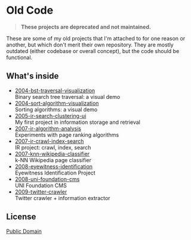 # Old Code

> **These projects are deprecated and not maintained.**

These are some of my old projects that I'm attached to for one reason or another, but which don't
merit their own repository. They are mostly outdated (either codebase or overall concept), but the
code should be functional.

## What's inside

* [2004-bst-traversal-visualization](2004-bst-traversal-visualization)  
Binary search tree traversal: a visual demo
* [2004-sort-algorithm-visualization](2004-sort-algorithm-visualization)  
Sorting algorithms: a visual demo
* [2005-ir-search-clustering-ui](2005-ir-search-clustering-ui)  
My first project in information storage and retrieval
* [2007-ir-algorithm-analysis](2007-ir-algorithm-analysis)  
Experiments with page ranking algorithms
* [2007-ir-crawl-index-search](2007-ir-crawl-index-search)  
IR project: crawl, index, search
* [2007-knn-wikipedia-classifier](2007-knn-wikipedia-classifier)  
k-NN Wikipedia page classifier
* [2008-eyewitness-identification](2008-eyewitness-identification)  
Eyewitness Identification Project
* [2008-uni-foundation-cms](2008-uni-foundation-cms)	  
UNI Foundation CMS
* [2009-twitter-crawler](2009-twitter-crawler)  
Twitter crawler + information extractor

## License
[Public Domain](LICENSE)

